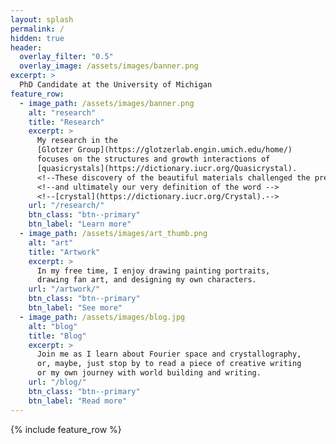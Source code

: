 ```yaml
---
layout: splash
permalink: /
hidden: true
header:
  overlay_filter: "0.5"
  overlay_image: /assets/images/banner.png
excerpt: >
  PhD Candidate at the University of Michigan
feature_row:
  - image_path: /assets/images/banner.png
    alt: "research"
    title: "Research"
    excerpt: >
      My research in the 
      [Glotzer Group](https://glotzerlab.engin.umich.edu/home/)
      focuses on the structures and growth interactions of
      [quasicrystals](https://dictionary.iucr.org/Quasicrystal).
      <!--These discovery of the beautiful materials challenged the prevaling paradigms of crystallography,-->
      <!--and ultimately our very definition of the word -->
      <!--[crystal](https://dictionary.iucr.org/Crystal).-->
    url: "/research/"
    btn_class: "btn--primary"
    btn_label: "Learn more"
  - image_path: /assets/images/art_thumb.png
    alt: "art"
    title: "Artwork"
    excerpt: >
      In my free time, I enjoy drawing painting portraits,
      drawing fan art, and designing my own characters.
    url: "/artwork/"
    btn_class: "btn--primary"
    btn_label: "See more"
  - image_path: /assets/images/blog.jpg
    alt: "blog"
    title: "Blog"
    excerpt: >
      Join me as I learn about Fourier space and crystallography,
      or, maybe, just stop by to read a piece of creative writing
      or my own journey with world building and writing.
    url: "/blog/"
    btn_class: "btn--primary"
    btn_label: "Read more"      
---
```


{% include feature_row %}
